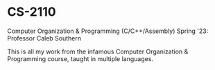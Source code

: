 # CS-2110
Computer Organization &amp; Programming (C/C++/Assembly) Spring '23: Professor Caleb Southern

This is all my work from the infamous Computer Organization & Programming course, taught in multiple languages.
